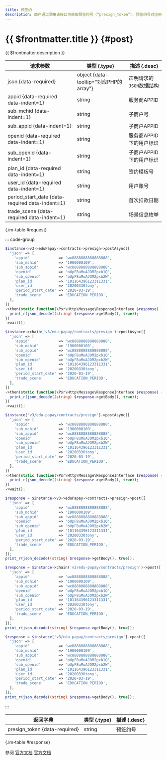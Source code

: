 ```yaml
---
title: 预签约
description: 商户通过调用该接口可获取预签约号（“presign_token”），预签约号对应用户一次的签约信息，之后用户可以从商户小程序跳转到微信签约小程序时使用该预签约号进行签约
---
```


# {{ $frontmatter.title }} {#post}

{{ $frontmatter.description }}

| 请求参数 | 类型 {.type} | 描述 {.desc}
| --- | --- | ---
| json {data-required} | object {data-tooltip="对应PHP的array"} | 声明请求的`JSON`数据结构
| appid {data-required data-indent=1} | string | 服务商APPID
| sub_mchid {data-indent=1} | string | 子商户号
| sub_appid {data-indent=1} | string | 子商户APPID
| openid {data-required data-indent=1} | string | 服务商APPID下的用户标识
| sub_openid {data-indent=1} | string | 子商户APPID下的用户标识
| plan_id {data-required data-indent=1} | string | 签约模板号
| user_id {data-required data-indent=1} | string | 用户账号
| period_start_date {data-required data-indent=1} | string | 首次扣款日期
| trade_scene {data-required data-indent=1} | string | 场景信息枚举

{.im-table #request}

::: code-group

```php [异步纯链式]
$instance->v3->eduPapay->contracts->presign->postAsync([
  'json' => [
    'appid'             => 'wx8888888888888888',
    'sub_mchid'         => '1900000109',
    'sub_appid'         => 'wx8888888888888888',
    'openid'            => 'oUpF8uMuAJOM2pxb1Q',
    'sub_openid'        => 'oUpF8uMuAJOM2pxb2W',
    'plan_id'           => '101164396123311331',
    'user_id'           => '20200330tony',
    'period_start_date' => '2020-03-19',
    'trade_scene'       => 'EDUCATION_PERIOD',
  ],
])
->then(static function(\Psr\Http\Message\ResponseInterface $response) {
  print_r(json_decode((string) $response->getBody(), true));
})
->wait();
```

```php [异步声明式]
$instance->chain('v3/edu-papay/contracts/presign')->postAsync([
  'json' => [
    'appid'             => 'wx8888888888888888',
    'sub_mchid'         => '1900000109',
    'sub_appid'         => 'wx8888888888888888',
    'openid'            => 'oUpF8uMuAJOM2pxb1Q',
    'sub_openid'        => 'oUpF8uMuAJOM2pxb2W',
    'plan_id'           => '101164396123311331',
    'user_id'           => '20200330tony',
    'period_start_date' => '2020-03-19',
    'trade_scene'       => 'EDUCATION_PERIOD',
  ],
])
->then(static function(\Psr\Http\Message\ResponseInterface $response) {
  print_r(json_decode((string) $response->getBody(), true));
})
->wait();
```

```php [异步属性式]
$instance['v3/edu-papay/contracts/presign']->postAsync([
  'json' => [
    'appid'             => 'wx8888888888888888',
    'sub_mchid'         => '1900000109',
    'sub_appid'         => 'wx8888888888888888',
    'openid'            => 'oUpF8uMuAJOM2pxb1Q',
    'sub_openid'        => 'oUpF8uMuAJOM2pxb2W',
    'plan_id'           => '101164396123311331',
    'user_id'           => '20200330tony',
    'period_start_date' => '2020-03-19',
    'trade_scene'       => 'EDUCATION_PERIOD',
  ],
])
->then(static function(\Psr\Http\Message\ResponseInterface $response) {
  print_r(json_decode((string) $response->getBody(), true));
})
->wait();
```

```php [同步纯链式]
$response = $instance->v3->eduPapay->contracts->presign->post([
  'json' => [
    'appid'             => 'wx8888888888888888',
    'sub_mchid'         => '1900000109',
    'sub_appid'         => 'wx8888888888888888',
    'openid'            => 'oUpF8uMuAJOM2pxb1Q',
    'sub_openid'        => 'oUpF8uMuAJOM2pxb2W',
    'plan_id'           => '101164396123311331',
    'user_id'           => '20200330tony',
    'period_start_date' => '2020-03-19',
    'trade_scene'       => 'EDUCATION_PERIOD',
  ],
]);
print_r(json_decode((string) $response->getBody(), true));
```

```php [同步声明式]
$response = $instance->chain('v3/edu-papay/contracts/presign')->post([
  'json' => [
    'appid'             => 'wx8888888888888888',
    'sub_mchid'         => '1900000109',
    'sub_appid'         => 'wx8888888888888888',
    'openid'            => 'oUpF8uMuAJOM2pxb1Q',
    'sub_openid'        => 'oUpF8uMuAJOM2pxb2W',
    'plan_id'           => '101164396123311331',
    'user_id'           => '20200330tony',
    'period_start_date' => '2020-03-19',
    'trade_scene'       => 'EDUCATION_PERIOD',
  ],
]);
print_r(json_decode((string) $response->getBody(), true));
```

```php [同步属性式]
$response = $instance['v3/edu-papay/contracts/presign']->post([
  'json' => [
    'appid'             => 'wx8888888888888888',
    'sub_mchid'         => '1900000109',
    'sub_appid'         => 'wx8888888888888888',
    'openid'            => 'oUpF8uMuAJOM2pxb1Q',
    'sub_openid'        => 'oUpF8uMuAJOM2pxb2W',
    'plan_id'           => '101164396123311331',
    'user_id'           => '20200330tony',
    'period_start_date' => '2020-03-19',
    'trade_scene'       => 'EDUCATION_PERIOD',
  ],
]);
print_r(json_decode((string) $response->getBody(), true));
```

:::

| 返回字典 | 类型 {.type} | 描述 {.desc}
| --- | --- | ---
| presign_token {data-required} | string | 预签约号

{.im-table #response}

参阅 [官方文档](https://pay.weixin.qq.com/doc/v3/merchant/4012522560) [官方文档](https://pay.weixin.qq.com/doc/v3/partner/4012465360)
